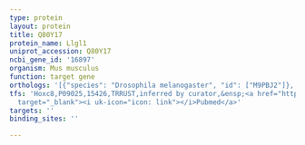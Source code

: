 ```yaml
---
type: protein
layout: protein
title: Q80Y17
protein_name: Llgl1
uniprot_accession: Q80Y17
ncbi_gene_id: '16897'
organism: Mus musculus
function: target gene
orthologs: '[{"species": "Drosophila melanogaster", "id": ["M9PBJ2"]}, {"species": "Caenorhabditis elegans", "id": ["G5EEI1"]}, {"species": "Homo sapiens", "id": ["<a href=\"/protein/q15334\">Q15334</a>"]}, {"species": "Rattus norvegicus", "id": ["G3V6I1"]}]'
tfs: 'Hoxc8,P09025,15426,TRRUST,inferred by curator,&ensp;<a href="https://www.ncbi.nlm.nih.gov/pubmed/?term=29087512%5Buid%5D+OR+21773674%5Buid%5D"
  target="_blank"><i uk-icon="icon: link"></i>Pubmed</a>'
targets: ''
binding_sites: ''

---
```

